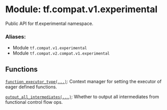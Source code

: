 <div itemscope itemtype="http://developers.google.com/ReferenceObject">
<meta itemprop="name" content="tf.compat.v1.experimental" />
<meta itemprop="path" content="Stable" />
</div>

# Module: tf.compat.v1.experimental

Public API for tf.experimental namespace.

### Aliases:

* Module `tf.compat.v1.experimental`
* Module `tf.compat.v2.compat.v1.experimental`

<!-- Placeholder for "Used in" -->


## Functions

[`function_executor_type(...)`](../../../tf/experimental/function_executor_type.md): Context manager for setting the executor of eager defined functions.

[`output_all_intermediates(...)`](../../../tf/experimental/output_all_intermediates.md): Whether to output all intermediates from functional control flow ops.

